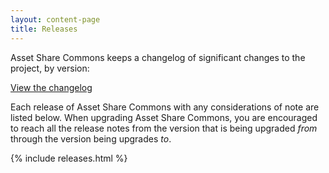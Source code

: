 ```yaml
---
layout: content-page
title: Releases
---
```


Asset Share Commons keeps a changelog of significant changes to the project, by version:

<a href="https://github.com/Adobe-Marketing-Cloud/asset-share-commons/blob/develop/CHANGELOG.md" class="button">View the changelog</a>

Each release of Asset Share Commons with any considerations of note are listed below. When upgrading Asset Share Commons, you are encouraged to reach all the release notes from the version that is being upgraded *from* through the version being upgrades *to*.

{% include releases.html %}

